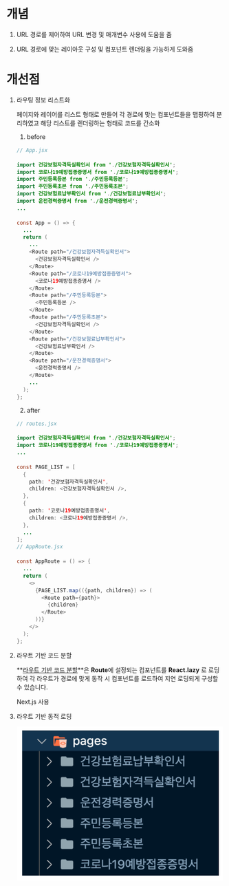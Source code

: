 # 개념

1. URL 경로를 제어하여 URL 변경 및 매개변수 사용에 도움을 줌

2. URL 경로에 맞는 레이아웃 구성 및 컴포넌트 렌더링을 가능하게 도와줌



# 개선점

1. 라우팅 정보 리스트화

   페이지와 레이어를 리스트 형태로 만들어 각 경로에 맞는 컴포넌트들을 맵핑하여 분리하였고 해당 리스트를 렌더링하는 형태로 코드를 간소화

   1. before

   ```java
   // App.jsx
   
   import 건강보험자격득실확인서 from './건강보험자격득실확인서';
   import 코로나19예방접종증명서 from './코로나19예방접종증명서';
   import 주민등록등본 from './주민등록등본';
   import 주민등록초본 from './주민등록초본';
   import 건강보험료납부확인서 from './건강보험료납부확인서';
   import 운전경력증명서 from './운전경력증명서';
   ...
   
   const App = () => {
     ...
     return (
       ...
       <Route path="/건강보험자격득실확인서">
         <건강보험자격득실확인서 />
       </Route>
       <Route path="/코로나19예방접종증명서">
         <코로나19예방접종증명서 />
       </Route>
       <Route path="/주민등록등본">
         <주민등록등본 />
       </Route>
       <Route path="/주민등록초본">
         <건강보험자격득실확인서 />
       </Route>
       <Route path="/건강보험료납부확인서">
         <건강보험료납부확인서 />
       </Route>
       <Route path="/운전경력증명서">
         <운전경력증명서 />
       </Route>
       ...
     );
   };
   ```

   2. after

   ```java
   // routes.jsx
   
   import 건강보험자격득실확인서 from './건강보험자격득실확인서';
   import 코로나19예방접종증명서 from './코로나19예방접종증명서';
   ...
   
   const PAGE_LIST = [
     {
       path: '건강보험자격득실확인서',
       children: <건강보험자격득실확인서 />,
     },
     {
       path: '코로나19예방접종증명서',
       children: <코로나19예방접종증명서 />,
     },
     ...
   ];
   // AppRoute.jsx
   
   const AppRoute = () => {
     ...
     return (
       <>
         {PAGE_LIST.map(({path, children}) => (
           <Route path={path}>
             {children}
           </Route>
         ))}
       </>
     );
   };
   ```

   

2. 라우트 기반 코드 분할

   **[라우트 기반 코드 분할](https://ko.reactjs.org/docs/code-splitting.html#route-based-code-splitting)**은 **Route**에 설정되는 컴포넌트를 **React.lazy** 로 로딩하여 각 라우트가 경로에 맞게 동작 시 컴포넌트를 로드하여 지연 로딩되게 구성할 수 있습니다.

   Next.js 사용

3. 라우트 기반 동적 로딩

   ![image-20220803150850100](md-images/image-20220803150850100.png)